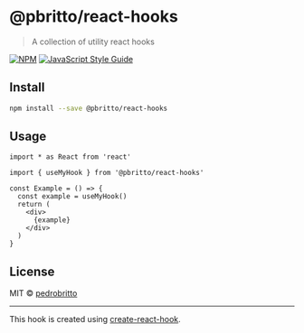 # @pbritto/react-hooks

> A collection of utility react hooks

[![NPM](https://img.shields.io/npm/v/@pbritto/react-hooks.svg)](https://www.npmjs.com/package/@pbritto/react-hooks) [![JavaScript Style Guide](https://img.shields.io/badge/code_style-standard-brightgreen.svg)](https://standardjs.com)

## Install

```bash
npm install --save @pbritto/react-hooks
```

## Usage

```tsx
import * as React from 'react'

import { useMyHook } from '@pbritto/react-hooks'

const Example = () => {
  const example = useMyHook()
  return (
    <div>
      {example}
    </div>
  )
}
```

## License

MIT © [pedrobritto](https://github.com/pedrobritto)

---

This hook is created using [create-react-hook](https://github.com/hermanya/create-react-hook).
